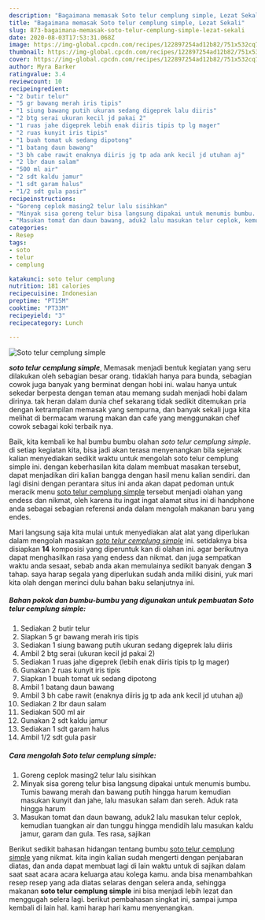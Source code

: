 ```yaml
---
description: "Bagaimana memasak Soto telur cemplung simple, Lezat Sekali"
title: "Bagaimana memasak Soto telur cemplung simple, Lezat Sekali"
slug: 873-bagaimana-memasak-soto-telur-cemplung-simple-lezat-sekali
date: 2020-08-03T17:53:31.068Z
image: https://img-global.cpcdn.com/recipes/122897254ad12b82/751x532cq70/soto-telur-cemplung-simple-foto-resep-utama.jpg
thumbnail: https://img-global.cpcdn.com/recipes/122897254ad12b82/751x532cq70/soto-telur-cemplung-simple-foto-resep-utama.jpg
cover: https://img-global.cpcdn.com/recipes/122897254ad12b82/751x532cq70/soto-telur-cemplung-simple-foto-resep-utama.jpg
author: Myra Barker
ratingvalue: 3.4
reviewcount: 10
recipeingredient:
- "2 butir telur"
- "5 gr bawang merah iris tipis"
- "1 siung bawang putih ukuran sedang digeprek lalu diiris"
- "2 btg serai ukuran kecil jd pakai 2"
- "1 ruas jahe digeprek lebih enak diiris tipis tp lg mager"
- "2 ruas kunyit iris tipis"
- "1 buah tomat uk sedang dipotong"
- "1 batang daun bawang"
- "3 bh cabe rawit enaknya diiris jg tp ada ank kecil jd utuhan aj"
- "2 lbr daun salam"
- "500 ml air"
- "2 sdt kaldu jamur"
- "1 sdt garam halus"
- "1/2 sdt gula pasir"
recipeinstructions:
- "Goreng ceplok masing2 telur lalu sisihkan"
- "Minyak sisa goreng telur bisa langsung dipakai untuk menumis bumbu. Tumis bawang merah dan bawang putih hingga harum kemudian masukan kunyit dan jahe, lalu masukan salam dan sereh. Aduk rata hingga harum"
- "Masukan tomat dan daun bawang, aduk2 lalu masukan telur ceplok, kemudian tuangkan air dan tunggu hingga mendidih lalu masukan kaldu jamur, garam dan gula. Tes rasa, sajikan"
categories:
- Resep
tags:
- soto
- telur
- cemplung

katakunci: soto telur cemplung 
nutrition: 181 calories
recipecuisine: Indonesian
preptime: "PT15M"
cooktime: "PT33M"
recipeyield: "3"
recipecategory: Lunch

---
```



![Soto telur cemplung simple](https://img-global.cpcdn.com/recipes/122897254ad12b82/751x532cq70/soto-telur-cemplung-simple-foto-resep-utama.jpg)

<b><i>soto telur cemplung simple</i></b>, Memasak menjadi bentuk kegiatan yang seru dilakukan oleh sebagian besar orang. tidaklah hanya para bunda, sebagian cowok juga banyak yang berminat dengan hobi ini. walau hanya untuk sekedar berpesta dengan teman atau memang sudah menjadi hobi dalam dirinya. tak heran dalam dunia chef sekarang tidak sedikit ditemukan pria dengan ketrampilan memasak yang sempurna, dan banyak sekali juga kita melihat di bermacam warung makan dan cafe yang menggunakan chef cowok sebagai koki terbaik nya.



Baik, kita kembali ke hal bumbu bumbu olahan <i>soto telur cemplung simple</i>. di setiap kegiatan kita, bisa jadi akan terasa menyenangkan bila sejenak kalian menyediakan sedikit waktu untuk mengolah soto telur cemplung simple ini. dengan keberhasilan kita dalam membuat masakan tersebut, dapat menjadikan diri kalian bangga dengan hasil menu kalian sendiri. dan lagi disini dengan perantara situs ini anda akan dapat pedoman untuk meracik menu <u>soto telur cemplung simple</u> tersebut menjadi olahan yang endess dan nikmat, oleh karena itu ingat ingat alamat situs ini di handphone anda sebagai sebagian referensi anda dalam mengolah makanan baru yang endes.


Mari langsung saja kita mulai untuk menyediakan alat alat yang diperlukan dalam mengolah masakan <u><i>soto telur cemplung simple</i></u> ini. setidaknya bisa disiapkan <b>14</b> komposisi yang diperuntuk kan di olahan ini. agar berikutnya dapat menghasilkan rasa yang endess dan nikmat. dan juga sempatkan waktu anda sesaat, sebab anda akan memulainya sedikit banyak dengan <b>3</b> tahap. saya harap segala yang diperlukan sudah anda miliki disini, yuk mari kita olah dengan merinci dulu bahan baku selanjutnya ini.

<!--inarticleads1-->

##### Bahan pokok dan bumbu-bumbu yang digunakan untuk pembuatan Soto telur cemplung simple:

1. Sediakan 2 butir telur
1. Siapkan 5 gr bawang merah iris tipis
1. Sediakan 1 siung bawang putih ukuran sedang digeprek lalu diiris
1. Ambil 2 btg serai (ukuran kecil jd pakai 2)
1. Sediakan 1 ruas jahe digeprek (lebih enak diiris tipis tp lg mager)
1. Gunakan 2 ruas kunyit iris tipis
1. Siapkan 1 buah tomat uk sedang dipotong
1. Ambil 1 batang daun bawang
1. Ambil 3 bh cabe rawit (enaknya diiris jg tp ada ank kecil jd utuhan aj)
1. Sediakan 2 lbr daun salam
1. Sediakan 500 ml air
1. Gunakan 2 sdt kaldu jamur
1. Sediakan 1 sdt garam halus
1. Ambil 1/2 sdt gula pasir




<!--inarticleads2-->

##### Cara mengolah Soto telur cemplung simple:

1. Goreng ceplok masing2 telur lalu sisihkan
1. Minyak sisa goreng telur bisa langsung dipakai untuk menumis bumbu. Tumis bawang merah dan bawang putih hingga harum kemudian masukan kunyit dan jahe, lalu masukan salam dan sereh. Aduk rata hingga harum
1. Masukan tomat dan daun bawang, aduk2 lalu masukan telur ceplok, kemudian tuangkan air dan tunggu hingga mendidih lalu masukan kaldu jamur, garam dan gula. Tes rasa, sajikan




Berikut sedikit bahasan hidangan tentang bumbu <u>soto telur cemplung simple</u> yang nikmat. kita ingin kalian sudah mengerti dengan penjabaran diatas, dan anda dapat membuat lagi di lain waktu untuk di sajikan dalam saat saat acara acara keluarga atau kolega kamu. anda bisa menambahkan resep resep yang ada diatas selaras dengan selera anda, sehingga makanan <b>soto telur cemplung simple</b> ini bisa menjadi lebih lezat dan menggugah selera lagi. berikut pembahasan singkat ini, sampai jumpa kembali di lain hal. kami harap hari kamu menyenangkan.
